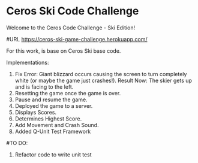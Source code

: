 # Ceros Ski Code Challenge

Welcome to the Ceros Code Challenge - Ski Edition!

#URL
https://ceros-ski-game-challenge.herokuapp.com/

For this work, is base on Ceros Ski base code.

Implementations:

1. Fix Error: Giant blizzard occurs causing the screen to turn completely white (or maybe the game just crashes!). Result Now: The skier gets up and is facing to the left.
2. Resetting the game once the game is over.
3. Pause and resume the game.
4. Deployed the game to a server.
5. Displays Scores.
6. Determines Highest Score.
7. Add Movement and Crash Sound.
8. Added Q-Unit Test Framework

#TO DO:

1. Refactor code to write unit test
